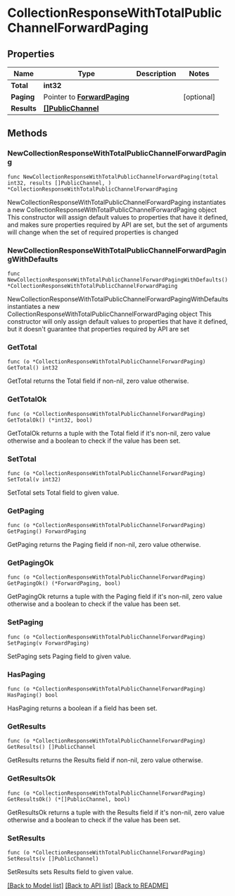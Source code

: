 # CollectionResponseWithTotalPublicChannelForwardPaging

## Properties

Name | Type | Description | Notes
------------ | ------------- | ------------- | -------------
**Total** | **int32** |  | 
**Paging** | Pointer to [**ForwardPaging**](ForwardPaging.md) |  | [optional] 
**Results** | [**[]PublicChannel**](PublicChannel.md) |  | 

## Methods

### NewCollectionResponseWithTotalPublicChannelForwardPaging

`func NewCollectionResponseWithTotalPublicChannelForwardPaging(total int32, results []PublicChannel, ) *CollectionResponseWithTotalPublicChannelForwardPaging`

NewCollectionResponseWithTotalPublicChannelForwardPaging instantiates a new CollectionResponseWithTotalPublicChannelForwardPaging object
This constructor will assign default values to properties that have it defined,
and makes sure properties required by API are set, but the set of arguments
will change when the set of required properties is changed

### NewCollectionResponseWithTotalPublicChannelForwardPagingWithDefaults

`func NewCollectionResponseWithTotalPublicChannelForwardPagingWithDefaults() *CollectionResponseWithTotalPublicChannelForwardPaging`

NewCollectionResponseWithTotalPublicChannelForwardPagingWithDefaults instantiates a new CollectionResponseWithTotalPublicChannelForwardPaging object
This constructor will only assign default values to properties that have it defined,
but it doesn't guarantee that properties required by API are set

### GetTotal

`func (o *CollectionResponseWithTotalPublicChannelForwardPaging) GetTotal() int32`

GetTotal returns the Total field if non-nil, zero value otherwise.

### GetTotalOk

`func (o *CollectionResponseWithTotalPublicChannelForwardPaging) GetTotalOk() (*int32, bool)`

GetTotalOk returns a tuple with the Total field if it's non-nil, zero value otherwise
and a boolean to check if the value has been set.

### SetTotal

`func (o *CollectionResponseWithTotalPublicChannelForwardPaging) SetTotal(v int32)`

SetTotal sets Total field to given value.


### GetPaging

`func (o *CollectionResponseWithTotalPublicChannelForwardPaging) GetPaging() ForwardPaging`

GetPaging returns the Paging field if non-nil, zero value otherwise.

### GetPagingOk

`func (o *CollectionResponseWithTotalPublicChannelForwardPaging) GetPagingOk() (*ForwardPaging, bool)`

GetPagingOk returns a tuple with the Paging field if it's non-nil, zero value otherwise
and a boolean to check if the value has been set.

### SetPaging

`func (o *CollectionResponseWithTotalPublicChannelForwardPaging) SetPaging(v ForwardPaging)`

SetPaging sets Paging field to given value.

### HasPaging

`func (o *CollectionResponseWithTotalPublicChannelForwardPaging) HasPaging() bool`

HasPaging returns a boolean if a field has been set.

### GetResults

`func (o *CollectionResponseWithTotalPublicChannelForwardPaging) GetResults() []PublicChannel`

GetResults returns the Results field if non-nil, zero value otherwise.

### GetResultsOk

`func (o *CollectionResponseWithTotalPublicChannelForwardPaging) GetResultsOk() (*[]PublicChannel, bool)`

GetResultsOk returns a tuple with the Results field if it's non-nil, zero value otherwise
and a boolean to check if the value has been set.

### SetResults

`func (o *CollectionResponseWithTotalPublicChannelForwardPaging) SetResults(v []PublicChannel)`

SetResults sets Results field to given value.



[[Back to Model list]](../README.md#documentation-for-models) [[Back to API list]](../README.md#documentation-for-api-endpoints) [[Back to README]](../README.md)


